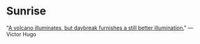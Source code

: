 # Sunrise
"<a href="https://namurray.github.io/sunrise.html">A volcano illuminates, but daybreak furnishes a still better illumination.</a>"
&mdash; Victor Hugo
